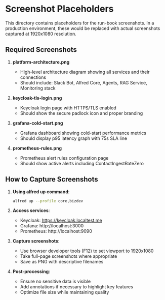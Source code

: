 # Screenshot Placeholders

This directory contains placeholders for the run-book screenshots. In a production environment, these would be replaced with actual screenshots captured at 1920x1080 resolution.

## Required Screenshots

1. **platform-architecture.png**
   - High-level architecture diagram showing all services and their connections
   - Should include: Slack Bot, Alfred Core, Agents, RAG Service, Monitoring stack

2. **keycloak-tls-login.png**
   - Keycloak login page with HTTPS/TLS enabled
   - Should show the secure padlock icon and proper branding

3. **grafana-cold-start.png**
   - Grafana dashboard showing cold-start performance metrics
   - Should display p95 latency graph with 75s SLA line

4. **prometheus-rules.png**
   - Prometheus alert rules configuration page
   - Should show active alerts including ContactIngestRateZero

## How to Capture Screenshots

1. **Using alfred up command**:
   ```bash
   alfred up --profile core,bizdev
   ```

2. **Access services**:
   - Keycloak: https://keycloak.localtest.me
   - Grafana: http://localhost:3000
   - Prometheus: http://localhost:9090

3. **Capture screenshots**:
   - Use browser developer tools (F12) to set viewport to 1920x1080
   - Take full-page screenshots where appropriate
   - Save as PNG with descriptive filenames

4. **Post-processing**:
   - Ensure no sensitive data is visible
   - Add annotations if necessary to highlight key features
   - Optimize file size while maintaining quality
